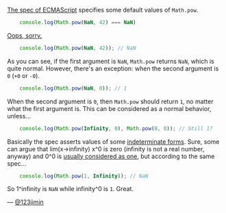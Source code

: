 [The spec of ECMAScript](http://ecma-international.org/ecma-262/5.1/#sec-15.8.2.13) specifies some default values of `Math.pow`.

``` javascript
    console.log(Math.pow(NaN, 42) === NaN)
```

[Oops, sorry.](https://wtfjs.com/wtfs/2010-02-12-not-a-number-is-not-a-not-a-number)

``` javascript
    console.log(Math.pow(NaN, 42)); // NaN
```

As you can see, if the first argument is `NaN`, `Math.pow` returns `NaN`, which is quite normal.
However, there's an exception: when the second argument is `0` (`+0` or `-0`).

``` javascript
    console.log(Math.pow(NaN, 0)); // 1
```

When the second argument is `0`, then `Math.pow` should return `1`, no matter what the first argument is.
This can be considered as a normal behavior, unless...

``` javascript
    console.log(Math.pow(Infinity, 0), Math.pow(0, 0)); // Still 1?
```

Basically the spec asserts values of some [indeterminate forms](http://en.wikipedia.org/wiki/Indeterminate_forms).
Sure, some can argue that lim(x->infinity) x^0 is zero (infinity is not a real number, anyway) and 0^0 is [usually considered as one](http://en.wikipedia.org/wiki/Exponentiation#Zero_to_the_power_of_zero), but according to the same spec...

``` javascript
    console.log(Math.pow(1, Infinity)); // NaN
```

So 1^infinity is `NaN` while infinity^0 is `1`. Great.

— [@123jimin][1]

[1]:https://github.com/123jimin
